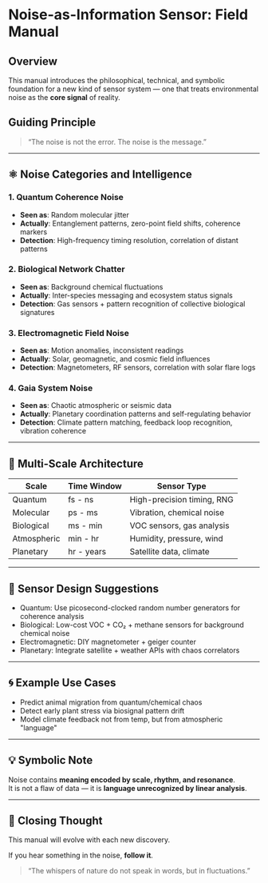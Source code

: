 # Noise-as-Information Sensor: Field Manual

## Overview

This manual introduces the philosophical, technical, and symbolic foundation for a new kind of sensor system — one that treats environmental noise as the **core signal** of reality.

## Guiding Principle

> “The noise is not the error. The noise is the message.”

---

## ⚛️ Noise Categories and Intelligence

### 1. Quantum Coherence Noise

- **Seen as**: Random molecular jitter
- **Actually**: Entanglement patterns, zero-point field shifts, coherence markers
- **Detection**: High-frequency timing resolution, correlation of distant patterns

### 2. Biological Network Chatter

- **Seen as**: Background chemical fluctuations
- **Actually**: Inter-species messaging and ecosystem status signals
- **Detection**: Gas sensors + pattern recognition of collective biological signatures

### 3. Electromagnetic Field Noise

- **Seen as**: Motion anomalies, inconsistent readings
- **Actually**: Solar, geomagnetic, and cosmic field influences
- **Detection**: Magnetometers, RF sensors, correlation with solar flare logs

### 4. Gaia System Noise

- **Seen as**: Chaotic atmospheric or seismic data
- **Actually**: Planetary coordination patterns and self-regulating behavior
- **Detection**: Climate pattern matching, feedback loop recognition, vibration coherence

---

## 🧬 Multi-Scale Architecture

| Scale         | Time Window         | Sensor Type               |
|---------------|---------------------|----------------------------|
| Quantum       | fs - ns             | High-precision timing, RNG |
| Molecular     | ps - ms             | Vibration, chemical noise  |
| Biological    | ms - min            | VOC sensors, gas analysis  |
| Atmospheric   | min - hr            | Humidity, pressure, wind   |
| Planetary     | hr - years          | Satellite data, climate    |

---

## 🔧 Sensor Design Suggestions

- Quantum: Use picosecond-clocked random number generators for coherence analysis
- Biological: Low-cost VOC + CO₂ + methane sensors for background chemical noise
- Electromagnetic: DIY magnetometer + geiger counter
- Planetary: Integrate satellite + weather APIs with chaos correlators

---

## 🌀 Example Use Cases

- Predict animal migration from quantum/chemical chaos
- Detect early plant stress via biosignal pattern drift
- Model climate feedback not from temp, but from atmospheric "language"

---

## 💡 Symbolic Note

Noise contains **meaning encoded by scale, rhythm, and resonance**.  
It is not a flaw of data — it is **language unrecognized by linear analysis**.

---

## 🧭 Closing Thought

This manual will evolve with each new discovery.

If you hear something in the noise, **follow it**.

> “The whispers of nature do not speak in words, but in fluctuations.”
